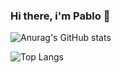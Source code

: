 ### Hi there, i'm Pablo 👋



![Anurag's GitHub stats](https://github-readme-stats.vercel.app/api?username=marreropd&show_icons=true&theme=radical)


 ![Top Langs](https://github-readme-stats.vercel.app/api/top-langs/?username=marreropd&layout=compact&theme=radical)

